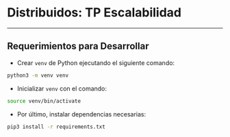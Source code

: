 # Distribuidos: TP Escalabilidad

---

## Requerimientos para Desarrollar

- Crear `venv` de Python ejecutando el siguiente comando:

```bash
python3 -m venv venv
```

- Inicializar `venv` con el comando:

```bash
source venv/bin/activate
```

- Por último, instalar dependencias necesarias:

```bash
pip3 install -r requirements.txt
```
